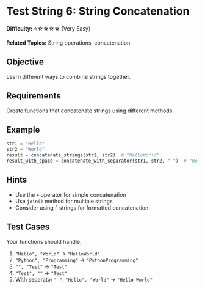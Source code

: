 # Test String 6: String Concatenation

**Difficulty:** ⭐☆☆☆☆ (Very Easy)

**Related Topics:** String operations, concatenation

## Objective

Learn different ways to combine strings together.

## Requirements

Create functions that concatenate strings using different methods.

## Example

```python
str1 = "Hello"
str2 = "World"
result = concatenate_strings(str1, str2)  # "HelloWorld"
result_with_space = concatenate_with_separator(str1, str2, " ")  # "Hello World"
```

## Hints

- Use the `+` operator for simple concatenation
- Use `join()` method for multiple strings
- Consider using f-strings for formatted concatenation

## Test Cases

Your functions should handle:

1. `"Hello", "World"` → `"HelloWorld"`
2. `"Python", "Programming"` → `"PythonProgramming"`
3. `"", "Test"` → `"Test"`
4. `"Test", ""` → `"Test"`
5. With separator `" "`: `"Hello", "World"` → `"Hello World"`
